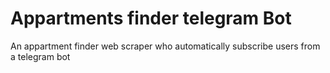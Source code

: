 # Appartments finder telegram Bot

An appartment finder web scraper who automatically subscribe users from a telegram bot
